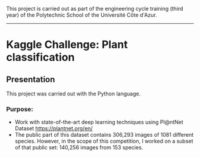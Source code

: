 This project is carried out as part of the engineering cycle training (third year) of the Polytechnic School of the Université Côte d'Azur.
***
# Kaggle Challenge: Plant classification

## Presentation
This project was carried out with the Python language.

### Purpose:
* Work with state-of-the-art deep learning techniques using Pl@ntNet Dataset https://plantnet.org/en/
* The public part of this dataset contains 306,293 images of 1081 different species. However, in the scope of this competition, I worked on a subset of that public set: 140,256 images from 153 species.
